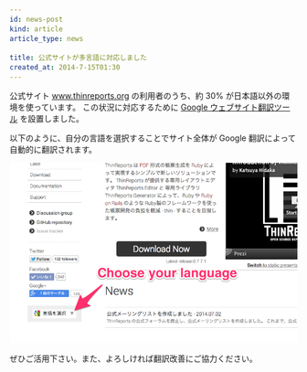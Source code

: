 ```yaml
---
id: news-post
kind: article
article_type: news

title: 公式サイトが多言語に対応しました
created_at: 2014-7-15T01:30
---
```


公式サイト www.thinreports.org の利用者のうち、約 30% が日本語以外の環境を使っています。
この状況に対応するために [Google ウェブサイト翻訳ツール](https://translate.google.com/manager/website/) を設置しました。

以下のように、自分の言語を選択することでサイト全体が Google 翻訳によって自動的に翻訳されます。

![言語切り替え](images/site-translation.png)

ぜひご活用下さい。また、よろしければ翻訳改善にご協力ください。
